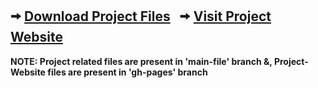 <h2>
   🠪  <a href="https://github.com/HypertextAssassin0273/Excel_Data_Organizer_and_Cleaner-DS_Project/archive/v1.0.zip">Download Project Files</a>
  &nbsp;
   🠪  <a href="https://hypertextassassin0273.github.io/Excel_Data_Organizer_and_Cleaner-DS_Project/">Visit Project Website</a>
</h2>

**NOTE: Project related files are present in 'main-file' branch &, Project-Website files are present in 'gh-pages' branch**
